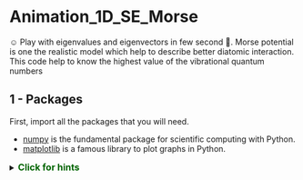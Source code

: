 # Animation_1D_SE_Morse
:relaxed: Play with eigenvalues and eigenvectors in few second :tada:. Morse potential is one the realistic model which help to describe better diatomic interaction. This code help to know the highest value of the vibrational quantum numbers

## 1 - Packages 

First, import all the packages that you will need.

- [numpy](www.numpy.org) is the fundamental package for scientific computing with Python.
- [matplotlib](http://matplotlib.org) is a famous library to plot graphs in Python.







<details>
  <summary><font size="3" color="darkgreen"><b>Click for hints</b></font></summary>
       
   * `numpy` has a function called [`np.exp()`](https://numpy.org/doc/stable/reference/generated/numpy.exp.html), which offers a convinient way to calculate the exponential ( $e^{z}$) of all elements in the input array (`z`).
 
<details>
          <summary><font size="2" color="darkblue"><b> Click for more hints</b></font></summary>
        
  - You can translate $e^{-z}$ into code as `np.exp(-z)` 
    
  - You can translate $1/e^{-z}$ into code as `1/np.exp(-z)` 
    
    If you're still stuck, you can check the hints presented below to figure out how to calculate `the Morse potential` 
    
    <details>
          <summary><font size="2" color="darkblue"><b>Hint to calculate Morse potential</b></font></summary>
        <code> V(z)=De[1-np.exp({-alpha(z-ze)}]^{2}</code>
    </details>


</details>
